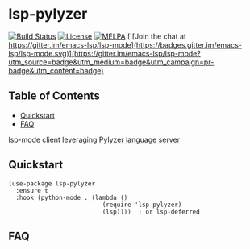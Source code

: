 # lsp-pylyzer

[![Build Status](https://github.com/emacs-lsp/lsp-pylyzer/workflows/CI/badge.svg?branch=master)](https://github.com/emacs-lsp/lsp-pylyzer/actions)
[![License](http://img.shields.io/:License-GPL3-blue.svg)](License)
[![MELPA](https://melpa.org/packages/lsp-pylyzer-badge.svg)](https://melpa.org/#/lsp-pylyzer)
[![Join the chat at https://gitter.im/emacs-lsp/lsp-mode](https://badges.gitter.im/emacs-lsp/lsp-mode.svg)](https://gitter.im/emacs-lsp/lsp-mode?utm_source=badge&utm_medium=badge&utm_campaign=pr-badge&utm_content=badge)

<!-- markdown-toc start - Don't edit this section. Run M-x markdown-toc-refresh-toc -->

## Table of Contents

- [Quickstart](#quickstart)
- [FAQ](#faq)

<!-- markdown-toc end -->

lsp-mode client leveraging [Pylyzer language server](https://github.com/mtshiba/pylyzer)

## Quickstart

```emacs-lisp
(use-package lsp-pylyzer
  :ensure t
  :hook (python-mode . (lambda ()
                          (require 'lsp-pylyzer)
                          (lsp))))  ; or lsp-deferred
```

## FAQ
